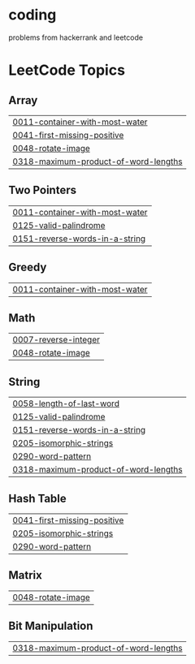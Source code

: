 # coding
problems from hackerrank and leetcode

<!---LeetCode Topics Start-->
# LeetCode Topics
## Array
|  |
| ------- |
| [0011-container-with-most-water](https://github.com/vikram-17-code/coding/tree/master/0011-container-with-most-water) |
| [0041-first-missing-positive](https://github.com/vikram-17-code/coding/tree/master/0041-first-missing-positive) |
| [0048-rotate-image](https://github.com/vikram-17-code/coding/tree/master/0048-rotate-image) |
| [0318-maximum-product-of-word-lengths](https://github.com/vikram-17-code/coding/tree/master/0318-maximum-product-of-word-lengths) |
## Two Pointers
|  |
| ------- |
| [0011-container-with-most-water](https://github.com/vikram-17-code/coding/tree/master/0011-container-with-most-water) |
| [0125-valid-palindrome](https://github.com/vikram-17-code/coding/tree/master/0125-valid-palindrome) |
| [0151-reverse-words-in-a-string](https://github.com/vikram-17-code/coding/tree/master/0151-reverse-words-in-a-string) |
## Greedy
|  |
| ------- |
| [0011-container-with-most-water](https://github.com/vikram-17-code/coding/tree/master/0011-container-with-most-water) |
## Math
|  |
| ------- |
| [0007-reverse-integer](https://github.com/vikram-17-code/coding/tree/master/0007-reverse-integer) |
| [0048-rotate-image](https://github.com/vikram-17-code/coding/tree/master/0048-rotate-image) |
## String
|  |
| ------- |
| [0058-length-of-last-word](https://github.com/vikram-17-code/coding/tree/master/0058-length-of-last-word) |
| [0125-valid-palindrome](https://github.com/vikram-17-code/coding/tree/master/0125-valid-palindrome) |
| [0151-reverse-words-in-a-string](https://github.com/vikram-17-code/coding/tree/master/0151-reverse-words-in-a-string) |
| [0205-isomorphic-strings](https://github.com/vikram-17-code/coding/tree/master/0205-isomorphic-strings) |
| [0290-word-pattern](https://github.com/vikram-17-code/coding/tree/master/0290-word-pattern) |
| [0318-maximum-product-of-word-lengths](https://github.com/vikram-17-code/coding/tree/master/0318-maximum-product-of-word-lengths) |
## Hash Table
|  |
| ------- |
| [0041-first-missing-positive](https://github.com/vikram-17-code/coding/tree/master/0041-first-missing-positive) |
| [0205-isomorphic-strings](https://github.com/vikram-17-code/coding/tree/master/0205-isomorphic-strings) |
| [0290-word-pattern](https://github.com/vikram-17-code/coding/tree/master/0290-word-pattern) |
## Matrix
|  |
| ------- |
| [0048-rotate-image](https://github.com/vikram-17-code/coding/tree/master/0048-rotate-image) |
## Bit Manipulation
|  |
| ------- |
| [0318-maximum-product-of-word-lengths](https://github.com/vikram-17-code/coding/tree/master/0318-maximum-product-of-word-lengths) |
<!---LeetCode Topics End-->